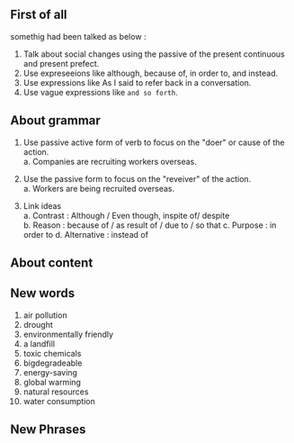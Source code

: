 


## First of all
somethig had been talked as below : 
1. Talk about social changes using the passive of the present continuous and present prefect. 
2. Use expreseeions like although, because of, in order to, and instead. 
3. Use expressions like As I said to refer back in a conversation. 
4. Use vague expressions like `and so forth`.

## About grammar
1. Use passive active form of verb to focus on the "doer" or cause of the action.   
    a. Companies are recruiting workers overseas.   

2. Use the passive form to focus on the "reveiver" of the action.  
    a. Workers are being recruited overseas.

3. Link ideas  
    a. Contrast : Although / Even though, inspite of/ despite   
    b. Reason : because of / as result of / due to / so that
    c. Purpose : in order to 
    d. Alternative : instead of 

## About content 


## New words
1. air pollution 
2. drought 
3. environmentally friendly
4. a landfill
5. toxic chemicals
6. bigdegradeable
7. energy-saving
8. global warming
9. natural resources
10. water consumption

## New Phrases